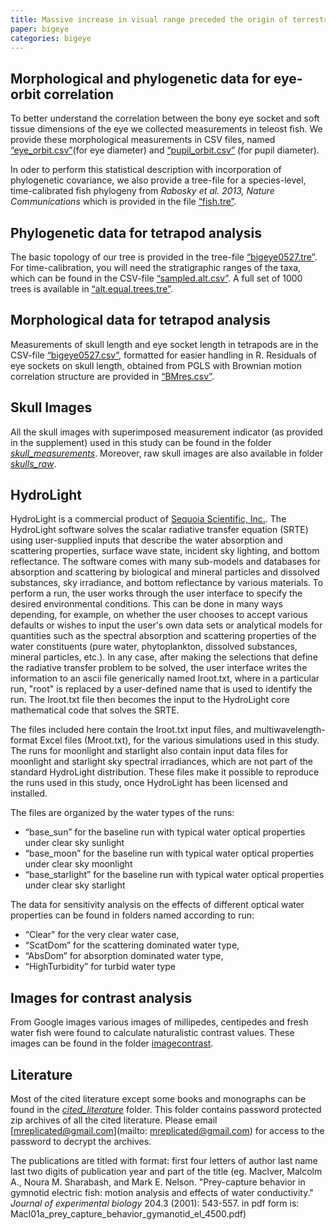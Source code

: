 ```yaml
---
title: Massive increase in visual range preceded the origin of terrestrial vertebrates data
paper: bigeye
categories: bigeye
---
```


## Morphological and phylogenetic data for eye-orbit correlation

To better understand the correlation between the bony eye socket and soft 
tissue dimensions of the eye we collected measurements in teleost fish. We provide these 
morphological measurements in CSV files, named [“eye_orbit.csv”](https://github.com/maciverlab/bigeye/blob/master/figs/data/paleo/eye_orbit.csv)(for eye diameter) 
and [“pupil_orbit.csv”](https://github.com/maciverlab/Bigeye/blob/master/figs/data/paleo/pupil_orbit.csv) (for pupil diameter).

In oder to perform this statistical description with incorporation of phylogenetic 
covariance, we also provide a tree-file for a species-level, time-calibrated fish 
phylogeny from *Rabosky et al. 2013, Nature Communications* which is provided in the file [“fish.tre”](https://github.com/maciverlab/Bigeye/blob/master/figs/data/paleo/fish.tre).

## Phylogenetic data for tetrapod analysis

The basic topology of our tree is provided in the tree-file [“bigeye0527.tre”](https://github.com/maciverlab/Bigeye/blob/master/figs/data/paleo/bigeye0527.csv). For time-calibration,
you will need the stratigraphic ranges of the taxa, which can be found in the CSV-file [“sampled.alt.csv”](https://github.com/maciverlab/Bigeye/blob/master/figs/data/paleo/sampled.alt.csv).
A full set of 1000 trees is available in [“alt.equal.trees.tre”](https://github.com/maciverlab/Bigeye/blob/master/figs/data/paleo/alt.equal.trees.tre).

## Morphological data for tetrapod analysis

Measurements of skull length and eye socket length in tetrapods are in the CSV-file [“bigeye0527.csv”](https://github.com/maciverlab/Bigeye/blob/master/figs/data/paleo/bigeye0527.csv),
formatted for easier handling in R. Residuals of eye sockets on skull length, obtained from PGLS with 
Brownian motion correlation structure are provided in [“BMres.csv”](https://github.com/maciverlab/Bigeye/blob/master/figs/data/paleo/BMres.csv). 

## Skull Images

All the skull images with superimposed measurement indicator (as provided in the supplement) used in this study can be found in the folder [*skull_measurements*](https://github.com/maciverlab/Bigeye/tree/master/figs/data/paleo/skull_measurements). Moreover, raw skull images are also available in folder [*skulls_raw*](https://github.com/maciverlab/Bigeye/tree/master/figs/data/paleo/skulls_raw).

## HydroLight

HydroLight is a commercial product of [Sequoia Scientific, Inc.](http://www.sequoiasci.com). The HydroLight software solves the scalar radiative transfer equation (SRTE) using user-supplied inputs that describe the water absorption and scattering properties, surface wave state, incident sky lighting, and bottom reflectance.  The software comes with many sub-models and databases for absorption and scattering by biological and mineral particles and dissolved substances, sky irradiance, and bottom reflectance by various materials.  To perform a run, the user works through the user interface to specify the desired environmental conditions.  This can be done in many ways depending, for example, on whether the user chooses to accept various defaults or wishes to input the user's own data sets or analytical models for quantities such as the spectral absorption and scattering properties of the water constituents (pure water, phytoplankton, dissolved substances, mineral particles, etc.).  In any case, after making the selections that define the radiative transfer problem to be solved, the user interface writes the information to an ascii file generically named Iroot.txt, where in a particular run, "root" is replaced by a user-defined name that is used to identify the run.  The Iroot.txt file then becomes the input to the HydroLight core mathematical code that solves the SRTE.

The files included here contain the Iroot.txt input files, and multiwavelength-format Excel files (Mroot.txt), for the various simulations used in this study.  The runs for moonlight and starlight also contain input data files for moonlight and starlight sky spectral irradiances, which are not part of the standard HydroLight distribution.  These files make it possible to reproduce the runs used in this study, once HydroLight has been licensed and installed.  

The files are organized by the water types of the runs: 

* “base_sun” for the baseline run with typical water optical properties under clear sky sunlight
* “base_moon” for the baseline run with typical water optical properties under clear sky moonlight
* “base_starlight” for the baseline run with typical water optical properties under clear sky starlight

The data for sensitivity analysis on the effects of different optical water properties can be found in folders named according to run:

* “Clear" for the very clear water case, 
* “ScatDom” for the scattering dominated water type,
* “AbsDom” for absorption dominated water type,
* “HighTurbidity” for turbid water type


## Images for contrast analysis

From Google images various images of millipedes, centipedes and fresh water fish were found to calculate naturalistic contrast values. These images can be found in the folder [imagecontrast](https://github.com/maciverlab/Bigeye/tree/master/figs/data/vision/imagecontrast).

## Literature

Most of the cited literature except some books and monographs can be found in the [*cited_literature*](https://github.com/maciverlab/Bigeye/tree/master/cited_literature) folder. This folder contains password protected zip archives of all the cited literature. Please email [mreplicated@gmail.com](mailto: mreplicated@gmail.com) for access to the password to decrypt the archives. 


The publications are titled with format: first four letters of author last name last two digits of publication year and part of the title (eg. MacIver, Malcolm A., Noura M. Sharabash, and Mark E. Nelson. "Prey-capture behavior in gymnotid electric fish: motion analysis and effects of water conductivity." *Journal of experimental biology* 204.3 (2001): 543-557.
in pdf form is: MacI01a_prey_capture_behavior_gymanotid_el_4500.pdf)
